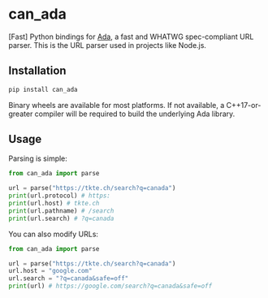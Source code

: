 # can_ada

[Fast] Python bindings for [Ada][], a fast and WHATWG spec-compliant URL parser.
This is the URL parser used in projects like Node.js.

## Installation

```bash
pip install can_ada
```

Binary wheels are available for most platforms. If not available, a
C++17-or-greater compiler will be required to build the underlying Ada library.

## Usage

Parsing is simple:

```python
from can_ada import parse

url = parse("https://tkte.ch/search?q=canada")
print(url.protocol) # https:
print(url.host) # tkte.ch
print(url.pathname) # /search
print(url.search) # ?q=canada
```

You can also modify URLs:

```python
from can_ada import parse

url = parse("https://tkte.ch/search?q=canada")
url.host = "google.com"
url.search = "?q=canada&safe=off"
print(url) # https://google.com/search?q=canada&safe=off
```

[Ada]: https://ada-url.com/